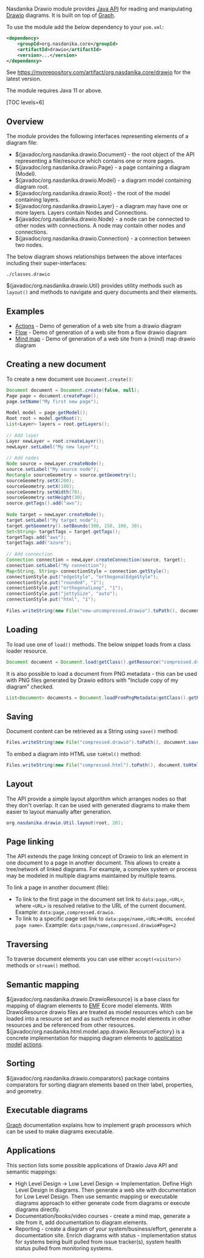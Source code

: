 Nasdanika Drawio module provides [Java API](https://docs.nasdanika.org/modules/core/modules/drawio/apidocs/org.nasdanika.drawio/module-summary.html) for reading and manipulating [Drawio](https://www.diagrams.net/) diagrams.
It is built on top of [Graph](../graph/index.html).

To use the module add the below dependency to your ``pom.xml``:

```xml
<dependency>
	<groupId>org.nasdanika.core</groupId>
	<artifactId>drawio</artifactId>
	<version>...</version>
</dependency>
```

See https://mvnrepository.com/artifact/org.nasdanika.core/drawio for the latest version.

The module requires Java 11 or above.

[TOC levels=6]

## Overview

The module provides the following interfaces representing elements of a diagram file:

* ${javadoc/org.nasdanika.drawio.Document} - the root object of the API representing a file/resource which contains one or more pages.
* ${javadoc/org.nasdanika.drawio.Page} - a page containing a diagram (Model).
* ${javadoc/org.nasdanika.drawio.Model} - a diagram model containing diagram root.
* ${javadoc/org.nasdanika.drawio.Root} - the root of the model containing layers.
* ${javadoc/org.nasdanika.drawio.Layer} - a diagram may have one or more layers. Layers contain Nodes and Connections.
* ${javadoc/org.nasdanika.drawio.Node} - a node can be connected to other nodes with connections. A node may contain other nodes and connections.
* ${javadoc/org.nasdanika.drawio.Connection} - a connection between two nodes. 

The below diagram shows relationships between the above interfaces including their super-interfaces:

```drawio-resource
./classes.drawio
```

${javadoc/org.nasdanika.drawio.Util} provides utility methods such as ``layout()`` and methods to navigate and query documents and their elements.

## Examples

* [Actions](https://docs.nasdanika.org/demo-drawio-actions/) - Demo of generation of a web site from a drawio diagram
* [Flow](https://docs.nasdanika.org/demo-drawio-flow-actions) - Demo of generation of a web site from a flow drawio diagram
* [Mind map](https://docs.nasdanika.org/demo-drawio-map) - Demo of generation of a web site from a (mind) map drawio diagram

## Creating a new document

To create a new document use ``Document.create()``:

```java
Document document = Document.create(false, null);
Page page = document.createPage();
page.setName("My first new page");
		
Model model = page.getModel();
Root root = model.getRoot();
List<Layer> layers = root.getLayers();
		
// Add layer
Layer newLayer = root.createLayer();
newLayer.setLabel("My new layer");
				
// Add nodes
Node source = newLayer.createNode();
source.setLabel("My source node");
Rectangle sourceGeometry = source.getGeometry();
sourceGeometry.setX(200);
sourceGeometry.setX(100);
sourceGeometry.setWidth(70);
sourceGeometry.setHeight(30);
source.getTags().add("aws");
				
Node target = newLayer.createNode();
target.setLabel("My target node");
target.getGeometry().setBounds(300, 150, 100, 30);
Set<String> targetTags = target.getTags();
targetTags.add("aws");
targetTags.add("azure");
		
// Add connection 
Connection connection = newLayer.createConnection(source, target);
connection.setLabel("My connection");
Map<String, String> connectionStyle = connection.getStyle();
connectionStyle.put("edgeStyle", "orthogonalEdgeStyle");
connectionStyle.put("rounded", "1");
connectionStyle.put("orthogonalLoop", "1");
connectionStyle.put("jettySize", "auto");
connectionStyle.put("html", "1");
				
Files.writeString(new File("new-uncompressed.drawio").toPath(), document.save(null));
```

## Loading

To load use one of ``load()`` methods. The below snippet loads from a class loader resource.

```java
Document document = Document.load(getClass().getResource("compressed.drawio"));
```

It is also possible to load a document from PNG metadata - this can be used with PNG files generated by Drawio editors with "Include copy of my diagram" checked.

```java
List<Document> documents = Document.loadFromPngMetadata(getClass().getResource("illustration.png"));
```

## Saving

Document content can be retrieved as a String using ``save()`` method:

```java
Files.writeString(new File("compressed.drawio").toPath(), document.save(null));
```

To embed a diagram into HTML use ``toHtml()`` method:

```java
Files.writeString(new File("compressed.html").toPath(), document.toHtml(null, "https://cdn.jsdelivr.net/gh/Nasdanika/drawio@dev/src/main/webapp/js/viewer-static.min.js"));
```

## Layout

The API provide a simple layout algorithm which arranges nodes so that they don't overlap. 
It can be used with generated diagrams to make them easier to layout manually after generation.

```java
org.nasdanika.drawio.Util.layout(root, 20);
```

## Page linking

The API extends the page linking concept of Drawio to link an element in one document to a page in another document.
This allows to create a tree/network of linked diagrams. For example, a complex system or process may be modeled in multiple diagrams 
maintained by multiple teams.

To link a page in another document (file):

* To link to the first page in the document set link to ``data:page,<URL>``, where ``<URL>`` is resolved relative to the URL of the current document. Example: ``data:page,compressed.drawio``.
* To link to a specific page set link to ``data:page/name,<URL>#<URL encoded page name>``. Example: ``data:page/name,compressed.drawio#Page+2``

## Traversing

To traverse document elements you can use either ``accept(<visitor>)`` methods or ``stream()`` method.

## Semantic mapping

${javadoc/org.nasdanika.drawio.DrawioResource} is a base class for mapping of diagram elements to [EMF](https://www.eclipse.org/modeling/emf/) Ecore model elements. 
With DrawioResource drawio files are treated as model resources which can be loaded into a resource set and as such reference model elements in other resources and be referenced from other resources.
${javadoc/org.nasdanika.html.model.app.drawio.ResourceFactory} is a concrete implementation for mapping diagram elements to  [application model](https://docs.nasdanika.org/modules/html/modules/models/modules/app/modules/model/index.html) [actions](https://docs.nasdanika.org/modules/html/modules/models/modules/app/modules/model/Action.html).

## Sorting

${javadoc/org.nasdanika.drawio.comparators} package contains comparators for sorting diagram elements based on their label, properties, and geometry.

## Executable diagrams

[Graph](../graph/index.html) documentation explains how to implement graph processors which can be used to make diagrams executable.

## Applications

This section lists some possible applications of Drawio Java API and semantic mappings:

* High Level Design -> Low Level Design -> Implementation. Define High Level Design in diagrams. Then generate a web site with documentation for Low Level Design. Then use semantic mapping or executable diagrams approach to either generate code from diagrams or execute diagrams directly.
* Documentation/books/video courses - create a mind map, generate a site from it, add documentation to diagram elements.
* Reporting - create a diagram of your system/business/effort, generate a documentation site. Enrich diagrams with status - implementation status for systems being built pulled from issue tracker(s), system health status pulled from monitoring systems.
